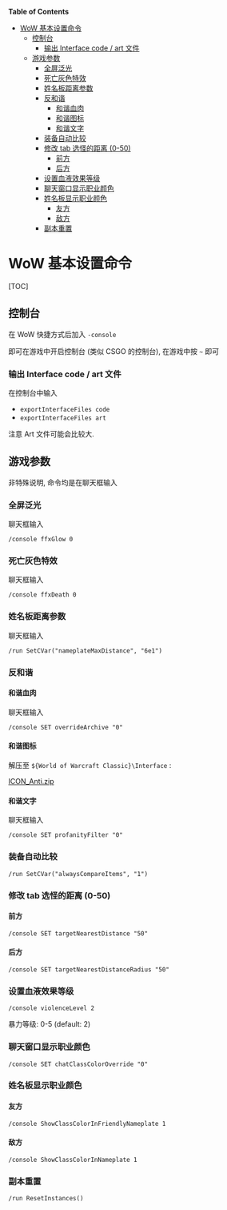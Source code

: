 <!-- START doctoc generated TOC please keep comment here to allow auto update -->
<!-- DON'T EDIT THIS SECTION, INSTEAD RE-RUN doctoc TO UPDATE -->
**Table of Contents**

- [WoW 基本设置命令](#wow-%E5%9F%BA%E6%9C%AC%E8%AE%BE%E7%BD%AE%E5%91%BD%E4%BB%A4)
  - [控制台](#%E6%8E%A7%E5%88%B6%E5%8F%B0)
    - [输出 Interface code / art 文件](#%E8%BE%93%E5%87%BA-interface-code--art-%E6%96%87%E4%BB%B6)
  - [游戏参数](#%E6%B8%B8%E6%88%8F%E5%8F%82%E6%95%B0)
    - [全屏泛光](#%E5%85%A8%E5%B1%8F%E6%B3%9B%E5%85%89)
    - [死亡灰色特效](#%E6%AD%BB%E4%BA%A1%E7%81%B0%E8%89%B2%E7%89%B9%E6%95%88)
    - [姓名板距离参数](#%E5%A7%93%E5%90%8D%E6%9D%BF%E8%B7%9D%E7%A6%BB%E5%8F%82%E6%95%B0)
    - [反和谐](#%E5%8F%8D%E5%92%8C%E8%B0%90)
      - [和谐血肉](#%E5%92%8C%E8%B0%90%E8%A1%80%E8%82%89)
      - [和谐图标](#%E5%92%8C%E8%B0%90%E5%9B%BE%E6%A0%87)
      - [和谐文字](#%E5%92%8C%E8%B0%90%E6%96%87%E5%AD%97)
    - [装备自动比较](#%E8%A3%85%E5%A4%87%E8%87%AA%E5%8A%A8%E6%AF%94%E8%BE%83)
    - [修改 tab 选怪的距离 (0-50)](#%E4%BF%AE%E6%94%B9-tab-%E9%80%89%E6%80%AA%E7%9A%84%E8%B7%9D%E7%A6%BB-0-50)
      - [前方](#%E5%89%8D%E6%96%B9)
      - [后方](#%E5%90%8E%E6%96%B9)
    - [设置血液效果等级](#%E8%AE%BE%E7%BD%AE%E8%A1%80%E6%B6%B2%E6%95%88%E6%9E%9C%E7%AD%89%E7%BA%A7)
    - [聊天窗口显示职业颜色](#%E8%81%8A%E5%A4%A9%E7%AA%97%E5%8F%A3%E6%98%BE%E7%A4%BA%E8%81%8C%E4%B8%9A%E9%A2%9C%E8%89%B2)
    - [姓名板显示职业颜色](#%E5%A7%93%E5%90%8D%E6%9D%BF%E6%98%BE%E7%A4%BA%E8%81%8C%E4%B8%9A%E9%A2%9C%E8%89%B2)
      - [友方](#%E5%8F%8B%E6%96%B9)
      - [敌方](#%E6%95%8C%E6%96%B9)
    - [副本重置](#%E5%89%AF%E6%9C%AC%E9%87%8D%E7%BD%AE)

<!-- END doctoc generated TOC please keep comment here to allow auto update -->



# WoW 基本设置命令

[TOC]

## 控制台

在 WoW 快捷方式后加入 `-console`

即可在游戏中开启控制台 (类似 CSGO 的控制台), 在游戏中按 `~` 即可

### 输出 Interface code / art 文件

在控制台中输入

- `exportInterfaceFiles code`
- `exportInterfaceFiles art`

注意 Art 文件可能会比较大.

## 游戏参数

非特殊说明, 命令均是在聊天框输入

### 全屏泛光

聊天框输入

```
/console ffxGlow 0
```

### 死亡灰色特效

聊天框输入

```
/console ffxDeath 0
```

### 姓名板距离参数

聊天框输入

```
/run SetCVar("nameplateMaxDistance", "6e1")
```

### 反和谐

#### 和谐血肉

聊天框输入

```
/console SET overrideArchive "0"
```

#### 和谐图标

解压至 `${World of Warcraft Classic}\Interface` :

 [ICON_Anti.zip](WoW_SettingCommands/ICON_Anti.zip) 

#### 和谐文字

聊天框输入

```
/console SET profanityFilter "0"
```

### 装备自动比较

```
/run SetCVar("alwaysCompareItems", "1")
```

### 修改 tab 选怪的距离 (0-50)

#### 前方

```
/console SET targetNearestDistance "50"
```

#### 后方

```
/console SET targetNearestDistanceRadius "50"
```

### 设置血液效果等级

```
/console violenceLevel 2
```

暴力等级: 0-5 (default: 2)

### 聊天窗口显示职业颜色

```
/console SET chatClassColorOverride "0"
```

### 姓名板显示职业颜色

#### 友方

```
/console ShowClassColorInFriendlyNameplate 1
```

#### 敌方

```
/console ShowClassColorInNameplate 1
```

### 副本重置

```
/run ResetInstances()
```

